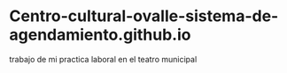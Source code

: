 # Centro-cultural-ovalle-sistema-de-agendamiento.github.io
trabajo de mi practica laboral en el teatro municipal
